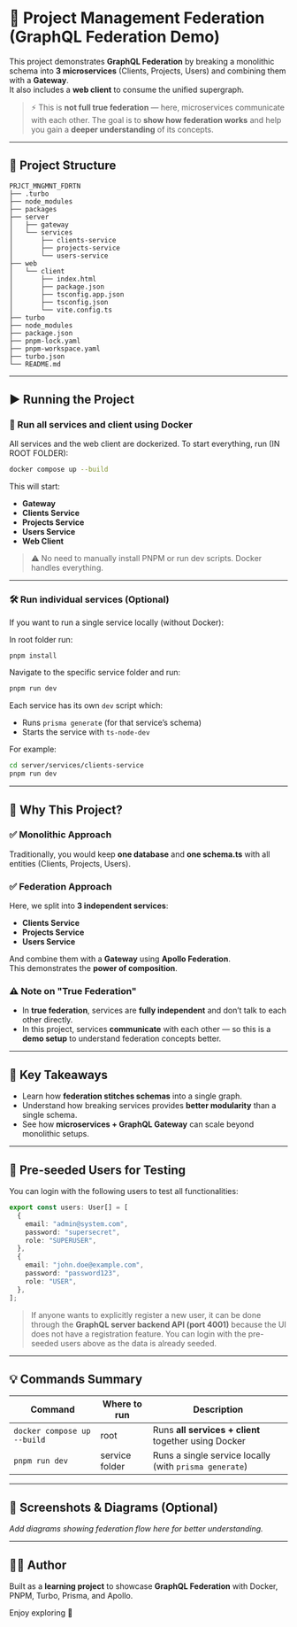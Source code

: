 # 🚀 Project Management Federation (GraphQL Federation Demo)

This project demonstrates **GraphQL Federation** by breaking a monolithic schema into **3 microservices** (Clients, Projects, Users) and combining them with a **Gateway**.  
It also includes a **web client** to consume the unified supergraph.

> ⚡ This is **not full true federation** — here, microservices communicate with each other. The goal is to **show how federation works** and help you gain a **deeper understanding** of its concepts.

---

## 📂 Project Structure

```
PRJCT_MNGMNT_FDRTN
├── .turbo
├── node_modules
├── packages
├── server
│   ├── gateway
│   └── services
│       ├── clients-service
│       ├── projects-service
│       └── users-service
├── web
│   └── client
│       ├── index.html
│       ├── package.json
│       ├── tsconfig.app.json
│       ├── tsconfig.json
│       └── vite.config.ts
├── turbo
├── node_modules
├── package.json
├── pnpm-lock.yaml
├── pnpm-workspace.yaml
├── turbo.json
└── README.md
```

---

## ▶️ Running the Project

### 🐳 Run all services and client using Docker

All services and the web client are dockerized. To start everything, run (IN ROOT FOLDER):

```bash
docker compose up --build
```

This will start:
- **Gateway**
- **Clients Service**
- **Projects Service**
- **Users Service**
- **Web Client**

> ⚠️ No need to manually install PNPM or run dev scripts. Docker handles everything.

---

### 🛠 Run individual services (Optional)

If you want to run a single service locally (without Docker):

In root folder run:

```bash
pnpm install
```

Navigate to the specific service folder and run:

```bash
pnpm run dev
```

Each service has its own `dev` script which:
- Runs `prisma generate` (for that service’s schema)
- Starts the service with `ts-node-dev`

For example:

```bash
cd server/services/clients-service
pnpm run dev
```

---

## 🌟 Why This Project?

### ✅ Monolithic Approach
Traditionally, you would keep **one database** and **one schema.ts** with all entities (Clients, Projects, Users).

### ✅ Federation Approach
Here, we split into **3 independent services**:
- **Clients Service**
- **Projects Service**
- **Users Service**

And combine them with a **Gateway** using **Apollo Federation**.  
This demonstrates the **power of composition**.

### ⚠️ Note on "True Federation"
- In **true federation**, services are **fully independent** and don’t talk to each other directly.  
- In this project, services **communicate** with each other — so this is a **demo setup** to understand federation concepts better.

---

## 🎯 Key Takeaways

- Learn how **federation stitches schemas** into a single graph.
- Understand how breaking services provides **better modularity** than a single schema.
- See how **microservices + GraphQL Gateway** can scale beyond monolithic setups.

---

## 🔑 Pre-seeded Users for Testing

You can login with the following users to test all functionalities:

```ts
export const users: User[] = [
  {
    email: "admin@system.com",
    password: "supersecret",
    role: "SUPERUSER",
  },
  {
    email: "john.doe@example.com",
    password: "password123",
    role: "USER",
  },
];
```

> If anyone wants to explicitly register a new user, it can be done through the **GraphQL server backend API (port 4001)** because the UI does not have a registration feature. You can login with the pre-seeded users above as the data is already seeded.

---

## 💡 Commands Summary

| Command | Where to run | Description |
|---------|--------------|-------------|
| `docker compose up --build` | root | Runs **all services + client** together using Docker |
| `pnpm run dev` | service folder | Runs a single service locally (with `prisma generate`) |

---

## 🎨 Screenshots & Diagrams (Optional)
_Add diagrams showing federation flow here for better understanding._

---

## 👨‍💻 Author
Built as a **learning project** to showcase **GraphQL Federation** with Docker, PNPM, Turbo, Prisma, and Apollo.

Enjoy exploring 🚀
